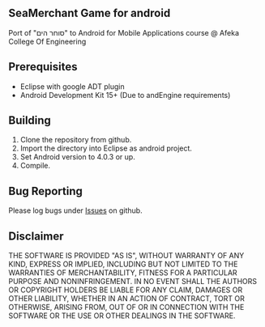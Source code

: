 ## SeaMerchant Game for android 

Port of "סוחר הים" to Android for Mobile Applications course @ Afeka College Of Engineering

## Prerequisites

* Eclipse with google ADT plugin
* Android Development Kit 15+ (Due to andEngine requirements)

## Building

1. Clone the repository from github.
2. Import the directory into Eclipse as android project.
3. Set Android version to 4.0.3 or up.
4. Compile.


## Bug Reporting
Please log bugs under [Issues](https://github.com/anod/SeaMerchantAndroid/issues) on github.

## Disclaimer
THE SOFTWARE IS PROVIDED "AS IS", WITHOUT WARRANTY OF ANY KIND, EXPRESS OR IMPLIED, 
INCLUDING BUT NOT LIMITED TO THE WARRANTIES OF MERCHANTABILITY, FITNESS FOR A 
PARTICULAR PURPOSE AND NONINFRINGEMENT. IN NO EVENT SHALL THE AUTHORS OR COPYRIGHT 
HOLDERS BE LIABLE FOR ANY CLAIM, DAMAGES OR OTHER LIABILITY, WHETHER IN AN ACTION OF CONTRACT, 
TORT OR OTHERWISE, ARISING FROM, OUT OF OR IN CONNECTION WITH THE SOFTWARE OR THE USE OR 
OTHER DEALINGS IN THE SOFTWARE.
